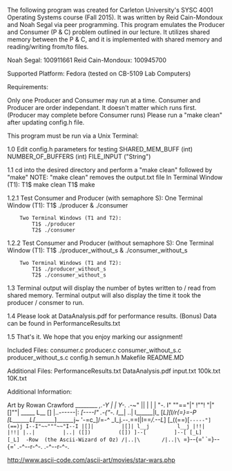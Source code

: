 The following program was created for Carleton University's SYSC 4001 Operating Systems course (Fall 2015). It was written by Reid Cain-Mondoux and Noah Segal via peer programming. This program emulates the Producer and Consumer (P & C) problem outlined in our lecture. It utilizes shared memory between the P & C, and it is implemented with shared memory and reading/writing from/to files.

Noah Segal: 100911661
Reid Cain-Mondoux: 100945700

Supported Platform: Fedora (tested on CB-5109 Lab Computers)

Requirements:

Only one Producer and Consumer may run at a time.
Consumer and Producer are order independant. It doesn't matter which runs first. (Producer may complete before Consumer runs)
Please run a "make clean" after updating config.h file.


This program must be run via a Unix Terminal:

1.0 Edit config.h parameters for testing
        SHARED_MEM_BUFF (int)
        NUMBER_OF_BUFFERS (int)
        FILE_INPUT ("String")

1.1 cd into the desired directory and perform a "make clean" followed by "make"
    NOTE: "make clean" removes the output.txt file
        In Terminal Window (T1):
            T1$ make clean
            T1$ make

1.2.1 Test Consumer and Producer (with semaphore S):
        One Terminal Window (T1):
            T1$ ./producer & ./consumer
            
        Two Terminal Windows (T1 and T2):
            T1$ ./producer
            T2$ ./consumer

1.2.2 Test Consumer and Producer (without semaphore S):
        One Terminal Window (T1):
            T1$ ./producer_without_s & ./consumer_without_s
            
        Two Terminal Windows (T1 and T2):
            T1$ ./producer_without_s
            T2$ ./consumer_without_s

1.3 Terminal output will display the number of bytes written to / read from shared memory.
    Terminal output will also display the time it took the producer / consmer to run.
    
1.4 Please look at DataAnalysis.pdf for performance results. (Bonus)
    Data can be found in PerformanceResults.txt
    
1.5 That's it. We hope that you enjoy marking our assignment!


Included Files:
    consumer.c
    producer.c
    consumer_without_s.c
    producer_without_s.c
    config.h
    semun.h
    Makefile
    README.MD
    
Additional Files:
    PerformanceResults.txt
    DataAnalysis.pdf
    input.txt
    100k.txt
    10K.txt



Additional Information:

Art by Rowan Crawford
               ________
          _,.-Y  |  |  Y-._
      .-~"   ||  |  |  |   "-.
      I" ""=="|" !""! "|"[]""|     _____
      L__  [] |..------|:   _[----I" .-{"-.
     I___|  ..| l______|l_ [__L]_[I_/r(=}=-P
    [L______L_[________]______j~  '-=c_]/=-^
     \_I_j.--.\==I|I==_/.--L_]
       [_((==)[`-----"](==)j
          I--I"~~"""~~"I--I
          |[]|         |[]|
          l__j         l__j
          |!!|         |!!|
          |..|         |..|
          ([])         ([])
          ]--[         ]--[
          [_L]         [_L]  -Row  (the Ascii-Wizard of Oz)
         /|..|\       /|..|\
        `=}--{='     `=}--{='
       .-^--r-^-.   .-^--r-^-.
       
http://www.ascii-code.com/ascii-art/movies/star-wars.php


